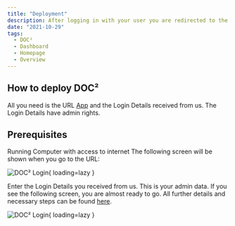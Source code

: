 ```yaml
---
title: "Deployment"
description: After logging in with your user you are redirected to the DASHBOARD homepage of DOC². This is the main page and overview where you can capture, work, and manage the imported documents.
date: "2021-10-29"
tags:
  - DOC²
  - Dashboard
  - Homepage
  - Overview
---
```


## How to deploy DOC²

All you need is the URL [App](https://app.polydocs.io/) and the Login Details received from us.
The Login Details have admin rights.

## Prerequisites

Running Computer with access to internet
The following screen will be shown when you go to the URL:

![DOC² Login](/_images/doc2/DOC²_Deployment_Login.png){ loading=lazy }

Enter the Login Details you received from us. This is your admin data.
If you see the following screen, you are almost ready to go. All further details and necessary steps can be found [here](https://docs.polydocs.io/doc2/document-validation/).

![DOC² Login](/_images/doc2/DOC²_Deployment_Dashboard.png){ loading=lazy }
